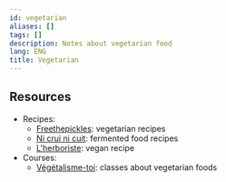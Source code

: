 ```yaml
---
id: vegetarian
aliases: []
tags: []
description: Notes about vegetarian food
lang: ENG
title: Vegetarian
---
```


## Resources

- Recipes:
    - [Freethepickles](https://freethepickle.fr/en/): vegetarian recipes
    - [Ni crui ni cuit](https://nicrunicuit.com/): fermented food recipes
    - [L'herboriste](https://l-herboriste.com/): vegan recipe
- Courses:
    - [Végétalisme-toi](https://vegetalisetoi.com/): classes about vegetarian foods
